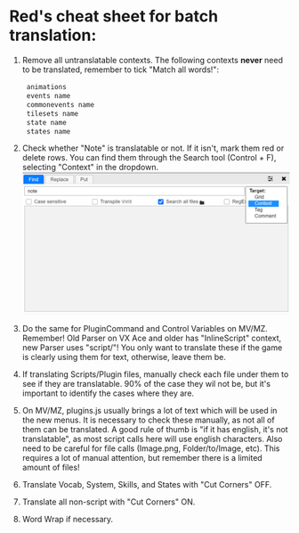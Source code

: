 # Red's cheat sheet for batch translation:

1. Remove all untranslatable contexts. The following contexts **never** need to be translated, remember to tick "Match all words!":

        animations
        events name
        commonevents name
        tilesets name
        state name
        states name

2. Check whether "Note" is translatable or not. If it isn't, mark them red or delete rows. You can find them through the Search tool (Control + F), selecting "Context" in the dropdown.
![Find](/guide/NoteFind.png)

3. Do the same for PluginCommand and Control Variables on MV/MZ. Remember! Old Parser on VX Ace and older has "InlineScript" context, new Parser uses "script/"! You only want to translate these if the game is clearly using them for text, otherwise, leave them be.

4. If translating Scripts/Plugin files, manually check each file under them to see if they are translatable. 90% of the case they wil not be, but it's important to identify the cases where they are.

5. On MV/MZ, plugins.js usually brings a lot of text which will be used in the new menus. It is necessary to check these manually, as not all of them can be translated. A good rule of thumb is "if it has english, it's not translatable", as most script calls here will use english characters. Also need to be careful for file calls (Image.png, Folder/to/Image, etc). This requires a lot of manual attention, but remember there is a limited amount of files!

6. Translate Vocab, System, Skills, and States with "Cut Corners" OFF.

7. Translate all non-script with "Cut Corners" ON.

8. Word Wrap if necessary.